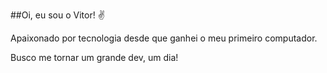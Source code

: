 ##Oi, eu sou o Vitor! ✌

Apaixonado por tecnologia desde que ganhei o meu primeiro computador.

Busco me tornar um grande dev, um dia!

<!---
vitormourdev/vitormourdev is a ✨ special ✨ repository because its `README.md` (this file) appears on your GitHub profile.
You can click the Preview link to take a look at your changes.
--->

